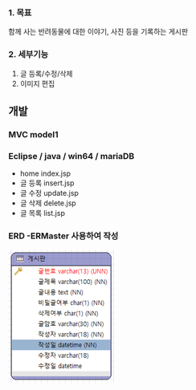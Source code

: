 ### 1. 목표
함께 사는 반려동물에 대한 이야기, 사진 등을 기록하는 게시판
### 2. 세부기능
1. 글 등록/수정/삭제
2. 이미지 편집 

## 개발 
### MVC model1
### Eclipse / java / win64 / mariaDB
* home index.jsp
* 글 등록 insert.jsp
* 글 수정 update.jsp
* 글 삭제 delete.jsp 
* 글 목록 list.jsp

### ERD -ERMaster 사용하여 작성

![model_1_v1.0](img/model_1_v1.0.png)

